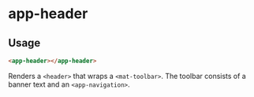 # app-header

## Usage
```html
<app-header></app-header>
```

Renders a ``<header>`` that wraps a ``<mat-toolbar>``. The toolbar consists of a banner text and an ``<app-navigation>``.